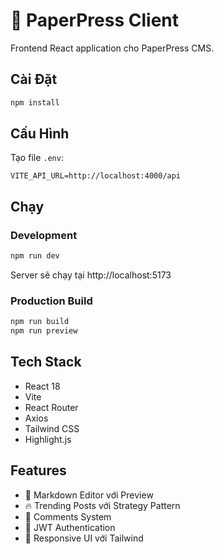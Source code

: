 # 📱 PaperPress Client

Frontend React application cho PaperPress CMS.

## Cài Đặt

```bash
npm install
```

## Cấu Hình

Tạo file `.env`:

```env
VITE_API_URL=http://localhost:4000/api
```

## Chạy

### Development

```bash
npm run dev
```

Server sẽ chạy tại http://localhost:5173

### Production Build

```bash
npm run build
npm run preview
```

## Tech Stack

- React 18
- Vite
- React Router
- Axios
- Tailwind CSS
- Highlight.js

## Features

- 📝 Markdown Editor với Preview
- 🔥 Trending Posts với Strategy Pattern
- 💬 Comments System
- 🔐 JWT Authentication
- 🎨 Responsive UI với Tailwind

